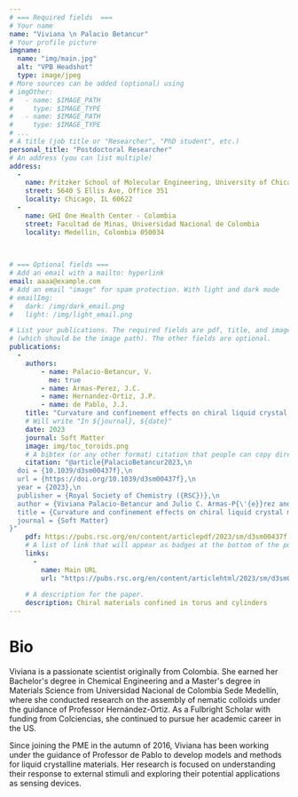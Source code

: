 ```yaml
---
# === Required fields  ===
# Your name 
name: "Viviana \n Palacio Betancur"
# Your profile picture
imgname: 
  name: "img/main.jpg"
  alt: "VPB Headshot"
  type: image/jpeg
# More sources can be added (optional) using 
# imgOther:
#   - name: $IMAGE_PATH
#     type: $IMAGE_TYPE
#   - name: $IMAGE_PATH
#     type: $IMAGE_TYPE
# ...
# A title (job title or "Researcher", "PhD student", etc.)
personal_title: "Postdoctoral Researcher"
# An address (you can list multiple)
address: 
  - 
    name: Pritzker School of Molecular Engineering, University of Chicago
    street: 5640 S Ellis Ave, Office 351
    locality: Chicago, IL 60622
  -
    name: GHI One Health Center - Colombia
    street: Facultad de Minas, Universidad Nacional de Colombia
    locality: Medellin, Colombia 050034
    
    

# === Optional fields ===
# Add an email with a mailto: hyperlink
email: aaaa@example.com
# Add an email "image" for spam protection. With light and dark mode
# emailImg: 
#   dark: /img/dark_email.png
#   light: /img/light_email.png

# List your publications. The required fields are pdf, title, and image 
# (which should be the image path). The other fields are optional.
publications:
  - 
    authors:
        - name: Palacio-Betancur, V. 
          me: true
        - name: Armas-Perez, J.C. 
        - name: Hernandez-Ortiz, J.P.
        - name: de Pablo, J.J.
    title: "Curvature and confinement effects on chiral liquid crystal morphologies"
    # Will write "In ${journal}, ${date}"
    date: 2023
    journal: Soft Matter
    image: img/toc_toroids.png
    # A bibtex (or any other format) citation that people can copy directly from the website.
    citation: "@article{PalacioBetancur2023,\n
  doi = {10.1039/d3sm00437f},\n
  url = {https://doi.org/10.1039/d3sm00437f},\n
  year = {2023},\n
  publisher = {Royal Society of Chemistry ({RSC})},\n
  author = {Viviana Palacio-Betancur and Julio C. Armas-P{\'{e}}rez and Juan P. Hern{\'{a}}ndez-Ortiz and Juan J. de Pablo},\n
  title = {Curvature and confinement effects on chiral liquid crystal morphologies},\n
  journal = {Soft Matter}
}"
    pdf: https://pubs.rsc.org/en/content/articlepdf/2023/sm/d3sm00437f
    # A list of link that will appear as badges at the bottom of the publication.
    links:
      -
        name: Main URL
        url: "https://pubs.rsc.org/en/content/articlehtml/2023/sm/d3sm00437f"
      
    # A description for the paper.
    description: Chiral materials confined in torus and cylinders
---
```


# Bio

Viviana is a passionate scientist originally from Colombia. She earned her Bachelor's degree in Chemical Engineering and a Master's degree in Materials Science from Universidad Nacional de Colombia Sede Medellín, where she conducted research on the assembly of nematic colloids under the guidance of Professor Hernández-Ortiz. As a Fulbright Scholar with funding from Colciencias, she continued to pursue her academic career in the US.

Since joining the PME in the autumn of 2016, Viviana has been working under the guidance of Professor de Pablo to develop models and methods for liquid crystalline materials. Her research is focused on understanding their response to external stimuli and exploring their potential applications as sensing devices.

